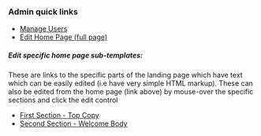### Admin quick links

<ul>
<li><a href="/main/db/rapidapp_coreschema_user">Manage Users</a></li>
<li><a href="/tple/site/public/page/home.html">Edit Home Page (full page)</a></li>
</ul>


##### Edit specific home page sub-templates:

These are links to the specific parts of the landing page which have text which can be easily edited (i.e have very simple HTML markup). These can also be edited from the home page (link above) by mouse-over the specific sections and click the edit control

<ul>
<li><a href="/tple/site/public/page/home/top_copy.html">First Section - Top Copy</a></li>
<li><a href="/tple/site/public/page/home/welcome_body.html">Second Section - Welcome Body</a></li>
</ul>